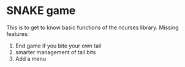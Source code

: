 # SNAKE game

This is to get to know basic functions of the ncurses library. 
Missing features:

1) End game if you bite your own tail
2) smarter management of tail bits
3) Add a menu
